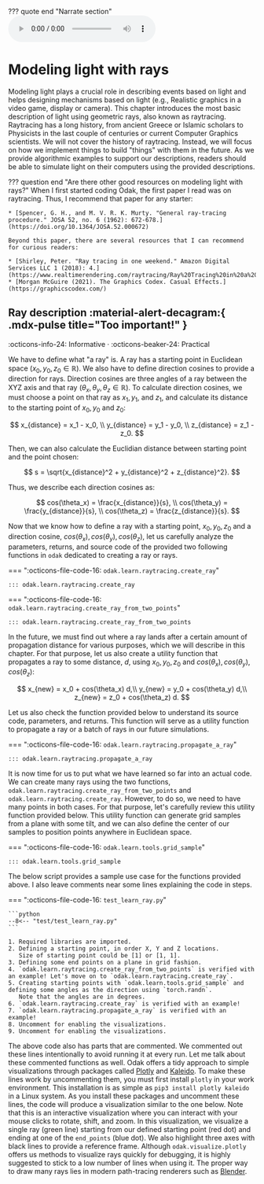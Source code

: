 ??? quote end "Narrate section"
    <audio controls="controls">
         <source type="audio/mp3" src="../media/geometric_optics.mp3"></source>
    </audio>


# Modeling light with rays


Modeling light plays a crucial role in describing events based on light and helps designing mechanisms based on light (e.g., Realistic graphics in a video game, display or camera).
This chapter introduces the most basic description of light using geometric rays, also known as raytracing.
Raytracing has a long history, from ancient Greece or Islamic scholars to Physicists in the last couple of centuries or current Computer Graphics scientists.
We will not cover the history of raytracing.
Instead, we will focus on how we implement things to build "things" with them in the future.
As we provide algorithmic examples to support our descriptions, readers should be able to simulate light on their computers using the provided descriptions.


??? question end "Are there other good resources on modeling light with rays?"
    When I first started coding Odak, the first paper I read was on raytracing. 
    Thus, I recommend that paper for any starter:
    
    * [Spencer, G. H., and M. V. R. K. Murty. "General ray-tracing procedure." JOSA 52, no. 6 (1962): 672-678.](https://doi.org/10.1364/JOSA.52.000672)
    
    Beyond this paper, there are several resources that I can recommend for curious readers:
    
    * [Shirley, Peter. "Ray tracing in one weekend." Amazon Digital Services LLC 1 (2018): 4.](https://www.realtimerendering.com/raytracing/Ray%20Tracing%20in%20a%20Weekend.pdf)
    * [Morgan McGuire (2021). The Graphics Codex. Casual Effects.](https://graphicscodex.com/)


## Ray description :material-alert-decagram:{ .mdx-pulse title="Too important!" }


:octicons-info-24: Informative ·
:octicons-beaker-24: Practical


We have to define what "a ray" is.
A ray has a starting point in Euclidean space ($x_0, y_0, z_0 \in \mathbb{R}$).
We also have to define direction cosines to provide a direction for rays.
Direction cosines are three angles of a ray between the XYZ axis and that ray ($\theta_x, \theta_y, \theta_z \in \mathbb{R}$).
To calculate direction cosines, we must choose a point on that ray as $x_1, y_1,$ and $z_1$, and calculate its distance to the starting point of $x_0, y_0$ and $z_0$:

$$
x_{distance} = x_1 - x_0, \\
y_{distance} = y_1 - y_0, \\
z_{distance} = z_1 - z_0.
$$


Then, we can also calculate the Euclidian distance between starting point and the point chosen:

$$
s = \sqrt{x_{distance}^2 + y_{distance}^2 + z_{distance}^2}.
$$

Thus, we describe each direction cosines as:

$$
cos(\theta_x) = \frac{x_{distance}}{s}, \\
cos(\theta_y) = \frac{y_{distance}}{s}, \\
cos(\theta_z) = \frac{z_{distance}}{s}.
$$


Now that we know how to define a ray with a starting point, $x_0, y_0, z_0$ and a direction cosine, $cos(\theta_x), cos(\theta_y), cos(\theta_z)$, let us carefully analyze the parameters, returns, and source code of the provided two following functions in `odak` dedicated to creating a ray or rays.


=== ":octicons-file-code-16: `odak.learn.raytracing.create_ray`"

    ::: odak.learn.raytracing.create_ray

=== ":octicons-file-code-16: `odak.learn.raytracing.create_ray_from_two_points`"

    ::: odak.learn.raytracing.create_ray_from_two_points


In the future, we must find out where a ray lands after a certain amount of propagation distance for various purposes, which we will describe in this chapter.
For that purpose, let us also create a utility function that propagates a  ray to some distance, $d$, using $x_0, y_0, z_0$ and $cos(\theta_x), cos(\theta_y), cos(\theta_z)$:

$$
x_{new} = x_0 + cos(\theta_x) d,\\
y_{new} = y_0 + cos(\theta_y) d,\\
z_{new} = z_0 + cos(\theta_z) d.
$$


Let us also check the function provided below to understand its source code, parameters, and returns.
This function will serve as a utility function to propagate a ray or a batch of rays in our future simulations.


=== ":octicons-file-code-16: `odak.learn.raytracing.propagate_a_ray`"

    ::: odak.learn.raytracing.propagate_a_ray


It is now time for us to put what we have learned so far into an actual code.
We can create many rays using the two functions, `odak.learn.raytracing.create_ray_from_two_points` and `odak.learn.raytracing.create_ray`.
However, to do so, we need to have many points in both cases.
For that purpose, let's carefully review this utility function provided below.
This utility function can generate grid samples from a plane with some tilt, and we can also define the center of our samples to position points anywhere in Euclidean space.


=== ":octicons-file-code-16: `odak.learn.tools.grid_sample`"

    ::: odak.learn.tools.grid_sample


The below script provides a sample use case for the functions provided above.
I also leave comments near some lines explaining the code in steps.


=== ":octicons-file-code-16: `test_learn_ray.py`"

    ```python 
    --8<-- "test/test_learn_ray.py"
    ```

    1. Required libraries are imported.
    2. Defining a starting point, in order X, Y and Z locations.
       Size of starting point could be [1] or [1, 1].
    3. Defining some end points on a plane in grid fashion.
    4. `odak.learn.raytracing.create_ray_from_two_points` is verified with an example! Let's move on to `odak.learn.raytracing.create_ray`.
    5. Creating starting points with `odak.learn.tools.grid_sample` and defining some angles as the direction using `torch.randn`.
       Note that the angles are in degrees.
    6. `odak.learn.raytracing.create_ray` is verified with an example!
    7. `odak.learn.raytracing.propagate_a_ray` is verified with an example!
    8. Uncomment for enabling the visualizations.
    9. Uncomment for enabling the visualizations.


The above code also has parts that are commented.
We commented out these lines intentionally to avoid running it at every run.
Let me talk about these commented functions as well.
Odak offers a tidy approach to simple visualizations through packages called [Plotly](https://plotly.com/) and [Kaleido]().
To make these lines work by uncommenting them, you must first install `plotly` in your work environment.
This installation is as simple as `pip3 install plotly kaleido` in a Linux system.
As you install these packages and uncomment these lines, the code will produce a visualization similar to the one below.
Note that this is an interactive visualization where you can interact with your mouse clicks to rotate, shift, and zoom.
In this visualization, we visualize a single ray (green line) starting from our defined starting point (red dot) and ending at one of the `end_points` (blue dot).
We also highlight three axes with black lines to provide a reference frame.
Although `odak.visualize.plotly` offers us methods to visualize rays quickly for debugging, it is highly suggested to stick to a low number of lines when using it.
The proper way to draw many rays lies in modern path-tracing renderers such as [Blender](https://www.blender.org/).


<div>                        <script type="text/javascript">window.PlotlyConfig = {MathJaxConfig: 'local'};</script>
        <script src="https://cdn.plot.ly/plotly-2.12.1.min.js"></script>                <div id="3ba7ebd8-ef9c-4d14-865c-e9d2d86f81f4" class="plotly-graph-div" style="height:100%; width:100%;"></div>            <script type="text/javascript">                                    window.PLOTLYENV=window.PLOTLYENV || {};                                    if (document.getElementById("3ba7ebd8-ef9c-4d14-865c-e9d2d86f81f4")) {                    Plotly.newPlot(                        "3ba7ebd8-ef9c-4d14-865c-e9d2d86f81f4",                        [{"marker":{"color":"red","opacity":0.5,"size":3.0},"mode":"markers","scene":"scene","showlegend":false,"x":[5.0],"y":[5.0],"z":[0.0],"type":"scatter3d"},{"marker":{"color":"blue","opacity":0.5,"size":3.0},"mode":"markers","scene":"scene","showlegend":false,"x":[-10.0],"y":[-10.0],"z":[10.0],"type":"scatter3d"},{"line":{"color":"green","width":3.0},"mode":"lines","opacity":0.5,"scene":"scene","showlegend":false,"x":[5.0,-10.0],"y":[5.0,-10.0],"z":[0.0,10.0],"type":"scatter3d"},{"marker":{"color":"black","opacity":0.5,"size":3.0},"mode":"markers","scene":"scene","showlegend":false,"x":[-10.0],"y":[5.0],"z":[0.0],"type":"scatter3d"},{"line":{"color":"black","width":3.0},"mode":"lines","opacity":0.5,"scene":"scene","showlegend":false,"x":[5.0,-10.0],"y":[5.0,5.0],"z":[0.0,0.0],"type":"scatter3d"},{"marker":{"color":"black","opacity":0.5,"size":3.0},"mode":"markers","scene":"scene","showlegend":false,"x":[5.0],"y":[-10.0],"z":[0.0],"type":"scatter3d"},{"line":{"color":"black","width":3.0},"mode":"lines","opacity":0.5,"scene":"scene","showlegend":false,"x":[5.0,5.0],"y":[5.0,-10.0],"z":[0.0,0.0],"type":"scatter3d"},{"marker":{"color":"black","opacity":0.5,"size":3.0},"mode":"markers","scene":"scene","showlegend":false,"x":[5.0],"y":[5.0],"z":[10.0],"type":"scatter3d"},{"line":{"color":"black","width":3.0},"mode":"lines","opacity":0.5,"scene":"scene","showlegend":false,"x":[5.0,5.0],"y":[5.0,5.0],"z":[0.0,10.0],"type":"scatter3d"}],                        {"annotations":[{"font":{"size":16},"showarrow":false,"text":"Ray visualization","x":0.5,"xanchor":"center","xref":"paper","y":1.0,"yanchor":"bottom","yref":"paper"}],"scene":{"domain":{"x":[0.0,1.0],"y":[0.0,1.0]}},"template":{"data":{"barpolar":[{"marker":{"line":{"color":"#E5ECF6","width":0.5},"pattern":{"fillmode":"overlay","size":10,"solidity":0.2}},"type":"barpolar"}],"bar":[{"error_x":{"color":"#2a3f5f"},"error_y":{"color":"#2a3f5f"},"marker":{"line":{"color":"#E5ECF6","width":0.5},"pattern":{"fillmode":"overlay","size":10,"solidity":0.2}},"type":"bar"}],"carpet":[{"aaxis":{"endlinecolor":"#2a3f5f","gridcolor":"white","linecolor":"white","minorgridcolor":"white","startlinecolor":"#2a3f5f"},"baxis":{"endlinecolor":"#2a3f5f","gridcolor":"white","linecolor":"white","minorgridcolor":"white","startlinecolor":"#2a3f5f"},"type":"carpet"}],"choropleth":[{"colorbar":{"outlinewidth":0,"ticks":""},"type":"choropleth"}],"contourcarpet":[{"colorbar":{"outlinewidth":0,"ticks":""},"type":"contourcarpet"}],"contour":[{"colorbar":{"outlinewidth":0,"ticks":""},"colorscale":[[0.0,"#0d0887"],[0.1111111111111111,"#46039f"],[0.2222222222222222,"#7201a8"],[0.3333333333333333,"#9c179e"],[0.4444444444444444,"#bd3786"],[0.5555555555555556,"#d8576b"],[0.6666666666666666,"#ed7953"],[0.7777777777777778,"#fb9f3a"],[0.8888888888888888,"#fdca26"],[1.0,"#f0f921"]],"type":"contour"}],"heatmapgl":[{"colorbar":{"outlinewidth":0,"ticks":""},"colorscale":[[0.0,"#0d0887"],[0.1111111111111111,"#46039f"],[0.2222222222222222,"#7201a8"],[0.3333333333333333,"#9c179e"],[0.4444444444444444,"#bd3786"],[0.5555555555555556,"#d8576b"],[0.6666666666666666,"#ed7953"],[0.7777777777777778,"#fb9f3a"],[0.8888888888888888,"#fdca26"],[1.0,"#f0f921"]],"type":"heatmapgl"}],"heatmap":[{"colorbar":{"outlinewidth":0,"ticks":""},"colorscale":[[0.0,"#0d0887"],[0.1111111111111111,"#46039f"],[0.2222222222222222,"#7201a8"],[0.3333333333333333,"#9c179e"],[0.4444444444444444,"#bd3786"],[0.5555555555555556,"#d8576b"],[0.6666666666666666,"#ed7953"],[0.7777777777777778,"#fb9f3a"],[0.8888888888888888,"#fdca26"],[1.0,"#f0f921"]],"type":"heatmap"}],"histogram2dcontour":[{"colorbar":{"outlinewidth":0,"ticks":""},"colorscale":[[0.0,"#0d0887"],[0.1111111111111111,"#46039f"],[0.2222222222222222,"#7201a8"],[0.3333333333333333,"#9c179e"],[0.4444444444444444,"#bd3786"],[0.5555555555555556,"#d8576b"],[0.6666666666666666,"#ed7953"],[0.7777777777777778,"#fb9f3a"],[0.8888888888888888,"#fdca26"],[1.0,"#f0f921"]],"type":"histogram2dcontour"}],"histogram2d":[{"colorbar":{"outlinewidth":0,"ticks":""},"colorscale":[[0.0,"#0d0887"],[0.1111111111111111,"#46039f"],[0.2222222222222222,"#7201a8"],[0.3333333333333333,"#9c179e"],[0.4444444444444444,"#bd3786"],[0.5555555555555556,"#d8576b"],[0.6666666666666666,"#ed7953"],[0.7777777777777778,"#fb9f3a"],[0.8888888888888888,"#fdca26"],[1.0,"#f0f921"]],"type":"histogram2d"}],"histogram":[{"marker":{"pattern":{"fillmode":"overlay","size":10,"solidity":0.2}},"type":"histogram"}],"mesh3d":[{"colorbar":{"outlinewidth":0,"ticks":""},"type":"mesh3d"}],"parcoords":[{"line":{"colorbar":{"outlinewidth":0,"ticks":""}},"type":"parcoords"}],"pie":[{"automargin":true,"type":"pie"}],"scatter3d":[{"line":{"colorbar":{"outlinewidth":0,"ticks":""}},"marker":{"colorbar":{"outlinewidth":0,"ticks":""}},"type":"scatter3d"}],"scattercarpet":[{"marker":{"colorbar":{"outlinewidth":0,"ticks":""}},"type":"scattercarpet"}],"scattergeo":[{"marker":{"colorbar":{"outlinewidth":0,"ticks":""}},"type":"scattergeo"}],"scattergl":[{"marker":{"colorbar":{"outlinewidth":0,"ticks":""}},"type":"scattergl"}],"scattermapbox":[{"marker":{"colorbar":{"outlinewidth":0,"ticks":""}},"type":"scattermapbox"}],"scatterpolargl":[{"marker":{"colorbar":{"outlinewidth":0,"ticks":""}},"type":"scatterpolargl"}],"scatterpolar":[{"marker":{"colorbar":{"outlinewidth":0,"ticks":""}},"type":"scatterpolar"}],"scatter":[{"fillpattern":{"fillmode":"overlay","size":10,"solidity":0.2},"type":"scatter"}],"scatterternary":[{"marker":{"colorbar":{"outlinewidth":0,"ticks":""}},"type":"scatterternary"}],"surface":[{"colorbar":{"outlinewidth":0,"ticks":""},"colorscale":[[0.0,"#0d0887"],[0.1111111111111111,"#46039f"],[0.2222222222222222,"#7201a8"],[0.3333333333333333,"#9c179e"],[0.4444444444444444,"#bd3786"],[0.5555555555555556,"#d8576b"],[0.6666666666666666,"#ed7953"],[0.7777777777777778,"#fb9f3a"],[0.8888888888888888,"#fdca26"],[1.0,"#f0f921"]],"type":"surface"}],"table":[{"cells":{"fill":{"color":"#EBF0F8"},"line":{"color":"white"}},"header":{"fill":{"color":"#C8D4E3"},"line":{"color":"white"}},"type":"table"}]},"layout":{"annotationdefaults":{"arrowcolor":"#2a3f5f","arrowhead":0,"arrowwidth":1},"autotypenumbers":"strict","coloraxis":{"colorbar":{"outlinewidth":0,"ticks":""}},"colorscale":{"diverging":[[0,"#8e0152"],[0.1,"#c51b7d"],[0.2,"#de77ae"],[0.3,"#f1b6da"],[0.4,"#fde0ef"],[0.5,"#f7f7f7"],[0.6,"#e6f5d0"],[0.7,"#b8e186"],[0.8,"#7fbc41"],[0.9,"#4d9221"],[1,"#276419"]],"sequential":[[0.0,"#0d0887"],[0.1111111111111111,"#46039f"],[0.2222222222222222,"#7201a8"],[0.3333333333333333,"#9c179e"],[0.4444444444444444,"#bd3786"],[0.5555555555555556,"#d8576b"],[0.6666666666666666,"#ed7953"],[0.7777777777777778,"#fb9f3a"],[0.8888888888888888,"#fdca26"],[1.0,"#f0f921"]],"sequentialminus":[[0.0,"#0d0887"],[0.1111111111111111,"#46039f"],[0.2222222222222222,"#7201a8"],[0.3333333333333333,"#9c179e"],[0.4444444444444444,"#bd3786"],[0.5555555555555556,"#d8576b"],[0.6666666666666666,"#ed7953"],[0.7777777777777778,"#fb9f3a"],[0.8888888888888888,"#fdca26"],[1.0,"#f0f921"]]},"colorway":["#636efa","#EF553B","#00cc96","#ab63fa","#FFA15A","#19d3f3","#FF6692","#B6E880","#FF97FF","#FECB52"],"font":{"color":"#2a3f5f"},"geo":{"bgcolor":"white","lakecolor":"white","landcolor":"#E5ECF6","showlakes":true,"showland":true,"subunitcolor":"white"},"hoverlabel":{"align":"left"},"hovermode":"closest","mapbox":{"style":"light"},"paper_bgcolor":"white","plot_bgcolor":"#E5ECF6","polar":{"angularaxis":{"gridcolor":"white","linecolor":"white","ticks":""},"bgcolor":"#E5ECF6","radialaxis":{"gridcolor":"white","linecolor":"white","ticks":""}},"scene":{"xaxis":{"backgroundcolor":"#E5ECF6","gridcolor":"white","gridwidth":2,"linecolor":"white","showbackground":true,"ticks":"","zerolinecolor":"white"},"yaxis":{"backgroundcolor":"#E5ECF6","gridcolor":"white","gridwidth":2,"linecolor":"white","showbackground":true,"ticks":"","zerolinecolor":"white"},"zaxis":{"backgroundcolor":"#E5ECF6","gridcolor":"white","gridwidth":2,"linecolor":"white","showbackground":true,"ticks":"","zerolinecolor":"white"}},"shapedefaults":{"line":{"color":"#2a3f5f"}},"ternary":{"aaxis":{"gridcolor":"white","linecolor":"white","ticks":""},"baxis":{"gridcolor":"white","linecolor":"white","ticks":""},"bgcolor":"#E5ECF6","caxis":{"gridcolor":"white","linecolor":"white","ticks":""}},"title":{"x":0.05},"xaxis":{"automargin":true,"gridcolor":"white","linecolor":"white","ticks":"","title":{"standoff":15},"zerolinecolor":"white","zerolinewidth":2},"yaxis":{"automargin":true,"gridcolor":"white","linecolor":"white","ticks":"","title":{"standoff":15},"zerolinecolor":"white","zerolinewidth":2}}}},                        {"responsive": true}                    )                };                            </script>        </div>



## Intersecting rays with a triangle :material-alert-decagram:{ .mdx-pulse title="Too important!" }


:octicons-info-24: Informative ·
:octicons-beaker-24: Practical


=== ":octicons-file-code-16: `test_learn_ray_intersect_w_a_triangle.py`"

    ```python 
    --8<-- "test/test_learn_ray_intersect_w_a_triangle.py"
    ```

    1. Uncomment for running visualization.
    2. Returning intersection normals as new rays, distances from starting point of input rays and a check which returns True if intersection points are inside the triangle.


<div>                        <script type="text/javascript">window.PlotlyConfig = {MathJaxConfig: 'local'};</script>
        <script src="https://cdn.plot.ly/plotly-2.12.1.min.js"></script>                <div id="2b52da05-58a4-45cb-83bf-18db130a99d9" class="plotly-graph-div" style="height:100%; width:100%;"></div>            <script type="text/javascript">                                    window.PLOTLYENV=window.PLOTLYENV || {};                                    if (document.getElementById("2b52da05-58a4-45cb-83bf-18db130a99d9")) {                    Plotly.newPlot(                        "2b52da05-58a4-45cb-83bf-18db130a99d9",                        [{"line":{"color":"black","width":3.0},"mode":"lines","opacity":0.5,"scene":"scene","showlegend":false,"x":[-5.0,5.0],"y":[-5.0,-5.0],"z":[10.0,10.0],"type":"scatter3d"},{"line":{"color":"black","width":3.0},"mode":"lines","opacity":0.5,"scene":"scene","showlegend":false,"x":[-5.0,0.0],"y":[-5.0,5.0],"z":[10.0,10.0],"type":"scatter3d"},{"line":{"color":"black","width":3.0},"mode":"lines","opacity":0.5,"scene":"scene","showlegend":false,"x":[5.0,0.0],"y":[-5.0,5.0],"z":[10.0,10.0],"type":"scatter3d"},{"marker":{"color":"blue","opacity":0.5,"size":3.0},"mode":"markers","scene":"scene","showlegend":false,"x":[-5.0,-5.0,-5.0,-5.0,-5.0,-2.5,-2.5,-2.5,-2.5,-2.5,0.0,0.0,0.0,0.0,0.0,2.5,2.5,2.5,2.5,2.5,5.0,5.0,5.0,5.0,5.0],"y":[-5.0,-2.5,0.0,2.5,5.0,-5.0,-2.5,0.0,2.5,5.0,-5.0,-2.5,0.0,2.5,5.0,-5.0,-2.5,0.0,2.5,5.0,-5.0,-2.5,0.0,2.5,5.0],"z":[0.0,0.0,0.0,0.0,0.0,0.0,0.0,0.0,0.0,0.0,0.0,0.0,0.0,0.0,0.0,0.0,0.0,0.0,0.0,0.0,0.0,0.0,0.0,0.0,0.0],"type":"scatter3d"},{"line":{"color":"blue","width":3.0},"mode":"lines","opacity":0.5,"scene":"scene","showlegend":false,"x":[-5.0,-3.0],"y":[-5.0,-3.0],"z":[0.0,10.0],"type":"scatter3d"},{"line":{"color":"blue","width":3.0},"mode":"lines","opacity":0.5,"scene":"scene","showlegend":false,"x":[-5.0,-3.0],"y":[-2.5,-1.5],"z":[0.0,10.0],"type":"scatter3d"},{"line":{"color":"blue","width":3.0},"mode":"lines","opacity":0.5,"scene":"scene","showlegend":false,"x":[-5.0,-3.0],"y":[0.0,0.0],"z":[0.0,10.0],"type":"scatter3d"},{"line":{"color":"blue","width":3.0},"mode":"lines","opacity":0.5,"scene":"scene","showlegend":false,"x":[-5.0,-3.0],"y":[2.5,1.5],"z":[0.0,10.0],"type":"scatter3d"},{"line":{"color":"blue","width":3.0},"mode":"lines","opacity":0.5,"scene":"scene","showlegend":false,"x":[-5.0,-3.0],"y":[5.0,3.0],"z":[0.0,10.0],"type":"scatter3d"},{"line":{"color":"blue","width":3.0},"mode":"lines","opacity":0.5,"scene":"scene","showlegend":false,"x":[-2.5,-1.5],"y":[-5.0,-3.0],"z":[0.0,10.0],"type":"scatter3d"},{"line":{"color":"blue","width":3.0},"mode":"lines","opacity":0.5,"scene":"scene","showlegend":false,"x":[-2.5,-1.5],"y":[-2.5,-1.5],"z":[0.0,10.0],"type":"scatter3d"},{"line":{"color":"blue","width":3.0},"mode":"lines","opacity":0.5,"scene":"scene","showlegend":false,"x":[-2.5,-1.5],"y":[0.0,0.0],"z":[0.0,10.0],"type":"scatter3d"},{"line":{"color":"blue","width":3.0},"mode":"lines","opacity":0.5,"scene":"scene","showlegend":false,"x":[-2.5,-1.5],"y":[2.5,1.5],"z":[0.0,10.0],"type":"scatter3d"},{"line":{"color":"blue","width":3.0},"mode":"lines","opacity":0.5,"scene":"scene","showlegend":false,"x":[-2.5,-1.5],"y":[5.0,3.0],"z":[0.0,10.0],"type":"scatter3d"},{"line":{"color":"blue","width":3.0},"mode":"lines","opacity":0.5,"scene":"scene","showlegend":false,"x":[0.0,0.0],"y":[-5.0,-3.0],"z":[0.0,10.0],"type":"scatter3d"},{"line":{"color":"blue","width":3.0},"mode":"lines","opacity":0.5,"scene":"scene","showlegend":false,"x":[0.0,0.0],"y":[-2.5,-1.5],"z":[0.0,10.0],"type":"scatter3d"},{"line":{"color":"blue","width":3.0},"mode":"lines","opacity":0.5,"scene":"scene","showlegend":false,"x":[0.0,0.0],"y":[0.0,0.0],"z":[0.0,10.0],"type":"scatter3d"},{"line":{"color":"blue","width":3.0},"mode":"lines","opacity":0.5,"scene":"scene","showlegend":false,"x":[0.0,0.0],"y":[2.5,1.5],"z":[0.0,10.0],"type":"scatter3d"},{"line":{"color":"blue","width":3.0},"mode":"lines","opacity":0.5,"scene":"scene","showlegend":false,"x":[0.0,0.0],"y":[5.0,3.0],"z":[0.0,10.0],"type":"scatter3d"},{"line":{"color":"blue","width":3.0},"mode":"lines","opacity":0.5,"scene":"scene","showlegend":false,"x":[2.5,1.5],"y":[-5.0,-3.0],"z":[0.0,10.0],"type":"scatter3d"},{"line":{"color":"blue","width":3.0},"mode":"lines","opacity":0.5,"scene":"scene","showlegend":false,"x":[2.5,1.5],"y":[-2.5,-1.5],"z":[0.0,10.0],"type":"scatter3d"},{"line":{"color":"blue","width":3.0},"mode":"lines","opacity":0.5,"scene":"scene","showlegend":false,"x":[2.5,1.5],"y":[0.0,0.0],"z":[0.0,10.0],"type":"scatter3d"},{"line":{"color":"blue","width":3.0},"mode":"lines","opacity":0.5,"scene":"scene","showlegend":false,"x":[2.5,1.5],"y":[2.5,1.5],"z":[0.0,10.0],"type":"scatter3d"},{"line":{"color":"blue","width":3.0},"mode":"lines","opacity":0.5,"scene":"scene","showlegend":false,"x":[2.5,1.5],"y":[5.0,3.0],"z":[0.0,10.0],"type":"scatter3d"},{"line":{"color":"blue","width":3.0},"mode":"lines","opacity":0.5,"scene":"scene","showlegend":false,"x":[5.0,3.0],"y":[-5.0,-3.0],"z":[0.0,10.0],"type":"scatter3d"},{"line":{"color":"blue","width":3.0},"mode":"lines","opacity":0.5,"scene":"scene","showlegend":false,"x":[5.0,3.0],"y":[-2.5,-1.5],"z":[0.0,10.0],"type":"scatter3d"},{"line":{"color":"blue","width":3.0},"mode":"lines","opacity":0.5,"scene":"scene","showlegend":false,"x":[5.0,3.0],"y":[0.0,0.0],"z":[0.0,10.0],"type":"scatter3d"},{"line":{"color":"blue","width":3.0},"mode":"lines","opacity":0.5,"scene":"scene","showlegend":false,"x":[5.0,3.0],"y":[2.5,1.5],"z":[0.0,10.0],"type":"scatter3d"},{"line":{"color":"blue","width":3.0},"mode":"lines","opacity":0.5,"scene":"scene","showlegend":false,"x":[5.0,3.0],"y":[5.0,3.0],"z":[0.0,10.0],"type":"scatter3d"},{"marker":{"color":["green","green","red","red","red","green","green","green","green","red","green","green","green","green","green","green","green","green","green","red","green","green","red","red","red"],"opacity":0.5,"size":3.0},"mode":"markers","scene":"scene","showlegend":false,"x":[-3.0,-3.0,-3.0,-3.0,-3.0,-1.5,-1.5,-1.5,-1.5,-1.5,0.0,0.0,0.0,0.0,0.0,1.5,1.5,1.5,1.5,1.5,3.0,3.0,3.0,3.0,3.0],"y":[-3.0,-1.5,0.0,1.5,3.0,-3.0,-1.5,0.0,1.5,3.0,-3.0,-1.5,0.0,1.5,3.0,-3.0,-1.5,0.0,1.5,3.0,-3.0,-1.5,0.0,1.5,3.0],"z":[10.0,10.0,10.0,10.0,10.0,10.0,10.0,10.0,10.0,10.0,10.0,10.0,10.0,10.0,10.0,10.0,10.0,10.0,10.0,10.0,10.0,10.0,10.0,10.0,10.0],"type":"scatter3d"}],                        {"annotations":[{"font":{"size":16},"showarrow":false,"text":"Ray visualization","x":0.5,"xanchor":"center","xref":"paper","y":1.0,"yanchor":"bottom","yref":"paper"}],"scene":{"aspectmode":"manual","aspectratio":{"x":1.0,"y":1.0,"z":1.0},"domain":{"x":[0.0,1.0],"y":[0.0,1.0]}},"template":{"data":{"barpolar":[{"marker":{"line":{"color":"#E5ECF6","width":0.5},"pattern":{"fillmode":"overlay","size":10,"solidity":0.2}},"type":"barpolar"}],"bar":[{"error_x":{"color":"#2a3f5f"},"error_y":{"color":"#2a3f5f"},"marker":{"line":{"color":"#E5ECF6","width":0.5},"pattern":{"fillmode":"overlay","size":10,"solidity":0.2}},"type":"bar"}],"carpet":[{"aaxis":{"endlinecolor":"#2a3f5f","gridcolor":"white","linecolor":"white","minorgridcolor":"white","startlinecolor":"#2a3f5f"},"baxis":{"endlinecolor":"#2a3f5f","gridcolor":"white","linecolor":"white","minorgridcolor":"white","startlinecolor":"#2a3f5f"},"type":"carpet"}],"choropleth":[{"colorbar":{"outlinewidth":0,"ticks":""},"type":"choropleth"}],"contourcarpet":[{"colorbar":{"outlinewidth":0,"ticks":""},"type":"contourcarpet"}],"contour":[{"colorbar":{"outlinewidth":0,"ticks":""},"colorscale":[[0.0,"#0d0887"],[0.1111111111111111,"#46039f"],[0.2222222222222222,"#7201a8"],[0.3333333333333333,"#9c179e"],[0.4444444444444444,"#bd3786"],[0.5555555555555556,"#d8576b"],[0.6666666666666666,"#ed7953"],[0.7777777777777778,"#fb9f3a"],[0.8888888888888888,"#fdca26"],[1.0,"#f0f921"]],"type":"contour"}],"heatmapgl":[{"colorbar":{"outlinewidth":0,"ticks":""},"colorscale":[[0.0,"#0d0887"],[0.1111111111111111,"#46039f"],[0.2222222222222222,"#7201a8"],[0.3333333333333333,"#9c179e"],[0.4444444444444444,"#bd3786"],[0.5555555555555556,"#d8576b"],[0.6666666666666666,"#ed7953"],[0.7777777777777778,"#fb9f3a"],[0.8888888888888888,"#fdca26"],[1.0,"#f0f921"]],"type":"heatmapgl"}],"heatmap":[{"colorbar":{"outlinewidth":0,"ticks":""},"colorscale":[[0.0,"#0d0887"],[0.1111111111111111,"#46039f"],[0.2222222222222222,"#7201a8"],[0.3333333333333333,"#9c179e"],[0.4444444444444444,"#bd3786"],[0.5555555555555556,"#d8576b"],[0.6666666666666666,"#ed7953"],[0.7777777777777778,"#fb9f3a"],[0.8888888888888888,"#fdca26"],[1.0,"#f0f921"]],"type":"heatmap"}],"histogram2dcontour":[{"colorbar":{"outlinewidth":0,"ticks":""},"colorscale":[[0.0,"#0d0887"],[0.1111111111111111,"#46039f"],[0.2222222222222222,"#7201a8"],[0.3333333333333333,"#9c179e"],[0.4444444444444444,"#bd3786"],[0.5555555555555556,"#d8576b"],[0.6666666666666666,"#ed7953"],[0.7777777777777778,"#fb9f3a"],[0.8888888888888888,"#fdca26"],[1.0,"#f0f921"]],"type":"histogram2dcontour"}],"histogram2d":[{"colorbar":{"outlinewidth":0,"ticks":""},"colorscale":[[0.0,"#0d0887"],[0.1111111111111111,"#46039f"],[0.2222222222222222,"#7201a8"],[0.3333333333333333,"#9c179e"],[0.4444444444444444,"#bd3786"],[0.5555555555555556,"#d8576b"],[0.6666666666666666,"#ed7953"],[0.7777777777777778,"#fb9f3a"],[0.8888888888888888,"#fdca26"],[1.0,"#f0f921"]],"type":"histogram2d"}],"histogram":[{"marker":{"pattern":{"fillmode":"overlay","size":10,"solidity":0.2}},"type":"histogram"}],"mesh3d":[{"colorbar":{"outlinewidth":0,"ticks":""},"type":"mesh3d"}],"parcoords":[{"line":{"colorbar":{"outlinewidth":0,"ticks":""}},"type":"parcoords"}],"pie":[{"automargin":true,"type":"pie"}],"scatter3d":[{"line":{"colorbar":{"outlinewidth":0,"ticks":""}},"marker":{"colorbar":{"outlinewidth":0,"ticks":""}},"type":"scatter3d"}],"scattercarpet":[{"marker":{"colorbar":{"outlinewidth":0,"ticks":""}},"type":"scattercarpet"}],"scattergeo":[{"marker":{"colorbar":{"outlinewidth":0,"ticks":""}},"type":"scattergeo"}],"scattergl":[{"marker":{"colorbar":{"outlinewidth":0,"ticks":""}},"type":"scattergl"}],"scattermapbox":[{"marker":{"colorbar":{"outlinewidth":0,"ticks":""}},"type":"scattermapbox"}],"scatterpolargl":[{"marker":{"colorbar":{"outlinewidth":0,"ticks":""}},"type":"scatterpolargl"}],"scatterpolar":[{"marker":{"colorbar":{"outlinewidth":0,"ticks":""}},"type":"scatterpolar"}],"scatter":[{"fillpattern":{"fillmode":"overlay","size":10,"solidity":0.2},"type":"scatter"}],"scatterternary":[{"marker":{"colorbar":{"outlinewidth":0,"ticks":""}},"type":"scatterternary"}],"surface":[{"colorbar":{"outlinewidth":0,"ticks":""},"colorscale":[[0.0,"#0d0887"],[0.1111111111111111,"#46039f"],[0.2222222222222222,"#7201a8"],[0.3333333333333333,"#9c179e"],[0.4444444444444444,"#bd3786"],[0.5555555555555556,"#d8576b"],[0.6666666666666666,"#ed7953"],[0.7777777777777778,"#fb9f3a"],[0.8888888888888888,"#fdca26"],[1.0,"#f0f921"]],"type":"surface"}],"table":[{"cells":{"fill":{"color":"#EBF0F8"},"line":{"color":"white"}},"header":{"fill":{"color":"#C8D4E3"},"line":{"color":"white"}},"type":"table"}]},"layout":{"annotationdefaults":{"arrowcolor":"#2a3f5f","arrowhead":0,"arrowwidth":1},"autotypenumbers":"strict","coloraxis":{"colorbar":{"outlinewidth":0,"ticks":""}},"colorscale":{"diverging":[[0,"#8e0152"],[0.1,"#c51b7d"],[0.2,"#de77ae"],[0.3,"#f1b6da"],[0.4,"#fde0ef"],[0.5,"#f7f7f7"],[0.6,"#e6f5d0"],[0.7,"#b8e186"],[0.8,"#7fbc41"],[0.9,"#4d9221"],[1,"#276419"]],"sequential":[[0.0,"#0d0887"],[0.1111111111111111,"#46039f"],[0.2222222222222222,"#7201a8"],[0.3333333333333333,"#9c179e"],[0.4444444444444444,"#bd3786"],[0.5555555555555556,"#d8576b"],[0.6666666666666666,"#ed7953"],[0.7777777777777778,"#fb9f3a"],[0.8888888888888888,"#fdca26"],[1.0,"#f0f921"]],"sequentialminus":[[0.0,"#0d0887"],[0.1111111111111111,"#46039f"],[0.2222222222222222,"#7201a8"],[0.3333333333333333,"#9c179e"],[0.4444444444444444,"#bd3786"],[0.5555555555555556,"#d8576b"],[0.6666666666666666,"#ed7953"],[0.7777777777777778,"#fb9f3a"],[0.8888888888888888,"#fdca26"],[1.0,"#f0f921"]]},"colorway":["#636efa","#EF553B","#00cc96","#ab63fa","#FFA15A","#19d3f3","#FF6692","#B6E880","#FF97FF","#FECB52"],"font":{"color":"#2a3f5f"},"geo":{"bgcolor":"white","lakecolor":"white","landcolor":"#E5ECF6","showlakes":true,"showland":true,"subunitcolor":"white"},"hoverlabel":{"align":"left"},"hovermode":"closest","mapbox":{"style":"light"},"paper_bgcolor":"white","plot_bgcolor":"#E5ECF6","polar":{"angularaxis":{"gridcolor":"white","linecolor":"white","ticks":""},"bgcolor":"#E5ECF6","radialaxis":{"gridcolor":"white","linecolor":"white","ticks":""}},"scene":{"xaxis":{"backgroundcolor":"#E5ECF6","gridcolor":"white","gridwidth":2,"linecolor":"white","showbackground":true,"ticks":"","zerolinecolor":"white"},"yaxis":{"backgroundcolor":"#E5ECF6","gridcolor":"white","gridwidth":2,"linecolor":"white","showbackground":true,"ticks":"","zerolinecolor":"white"},"zaxis":{"backgroundcolor":"#E5ECF6","gridcolor":"white","gridwidth":2,"linecolor":"white","showbackground":true,"ticks":"","zerolinecolor":"white"}},"shapedefaults":{"line":{"color":"#2a3f5f"}},"ternary":{"aaxis":{"gridcolor":"white","linecolor":"white","ticks":""},"baxis":{"gridcolor":"white","linecolor":"white","ticks":""},"bgcolor":"#E5ECF6","caxis":{"gridcolor":"white","linecolor":"white","ticks":""}},"title":{"x":0.05},"xaxis":{"automargin":true,"gridcolor":"white","linecolor":"white","ticks":"","title":{"standoff":15},"zerolinecolor":"white","zerolinewidth":2},"yaxis":{"automargin":true,"gridcolor":"white","linecolor":"white","ticks":"","title":{"standoff":15},"zerolinecolor":"white","zerolinewidth":2}}}},                        {"responsive": true}                    )                };                            </script>        </div>

## Refracting and reflecting rays :material-alert-decagram:{ .mdx-pulse title="Too important!" }


:octicons-info-24: Informative ·
:octicons-beaker-24: Practical 


=== ":octicons-file-code-16: `test_learn_ray_refract_reflect.py`"

    ```python 
    --8<-- "test/test_learn_ray_intersect_refract_reflect.py"
    ```

